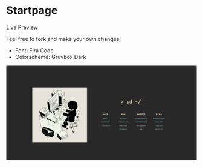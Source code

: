 # Startpage

[Live Preview](https://sebviolet.github.io/startpage/)

Feel free to fork and make your own changes!

- Font: Fira Code
- Colorscheme: Gruvbox Dark

![startpage](startpage.gif)
